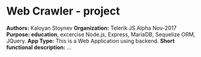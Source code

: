 # Web Crawler -  project 
__Authors:__ Kaloyan Stoynev 
__Organization:__ Telerik JS Alpha Nov-2017 
__Purpose: education__, excercise Node.js, Express, MariaDB, Sequelize ORM, JQuery. 
__App Type:__ This is a Web Application using backend. 
__Short functional description:__ ... 
